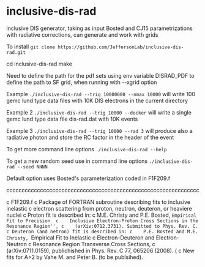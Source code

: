 # inclusive-dis-rad
inclusive DIS generator, taking as input Bosted and CJ15 parametrizations with radiative corrections, can generate and work with grids 

To install `git clone https://github.com/JeffersonLab/inclusive-dis-rad.git`

cd inclusive-dis-rad make

Need to define the path for the pdf sets using env variable DISRAD_PDF to define the path to SF grid, when running with --xgrid option

Example `./inclusive-dis-rad --trig 10000000 --nmax 10000` will write 100 gemc lund type data files with 10K DIS electrons in the current directory



Example 2 `./inclusive-dis-rad --trig 10000 --docker` will write a single gemc lund type data file dis-rad.dat with 10K events  

Example 3 `./inclusive-dis-rad --trig 10000 --rad 3` will produce also a radiative photon and store the RC factor in the header of the event

To get more command line options
`./inclusive-dis-rad --help`

To get a new random seed use in command line options
`./inclusive-dis-rad --seed NNNN`


Default option uses Bosted's parameterization coded in F1F209.f

ccccccccccccccccccccccccccccccccccccccccccccccccccccccccccccccc

c F1F209.f
c Package of FORTRAN subroutine describing fits to inclusive inelastic
c electron scattering from proton, neutron, deuteron, or heaviere nuclei
c Proton fit is described in:
c   M.E. Christy and P.E. Bosted, ``Empirical Fit to Precision 
c    Inclusive Electron-Proton Cross Sections in the Resonance Region'',
c    (arXiv:0712.3731). Submitted to Phys. Rev. C.
c Deuteron (and netron) fit is described in:
c    P.E. Bosted and M.E. Christy, ``Empirical Fit to Inelastic 
c    Electron-Deuteron and Electron-Neutron
c    Resonance Region Transverse Cross Sections, 
c    (arXiv:0711.0159), publichished in Phys. Rev. C 77, 065206 (2008). (
c New fits for A>2 by Vahe M. and Peter B. (to be publsihed).
